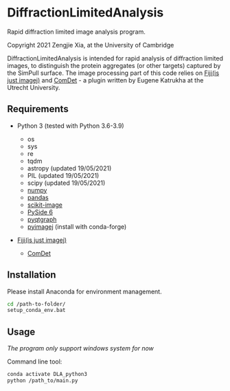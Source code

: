 DiffractionLimitedAnalysis
===============

Rapid diffraction limited image analysis program.

Copyright 2021 Zengjie Xia, at the University of Cambridge

DiffractionLimitedAnalysis is intended for rapid analysis of diffraction limited images, to distinguish the protein aggregates (or other targets) captured by the SimPull surface. The image processing part of this code relies on [Fiji(is just imagej)](https://imagej.net/Fiji) and [ComDet](https://github.com/ekatrukha/ComDet) - a plugin written by Eugene Katrukha at the Utrecht University.

Requirements
------------

- Python 3 (tested with Python 3.6-3.9)
	- os
	- sys
	- re
	- tqdm
	- astropy (updated 19/05/2021)
	- PIL (updated 19/05/2021)
	- scipy (updated 19/05/2021)
	- [numpy](https://numpy.org/)
	- [pandas](https://pandas.pydata.org/)
	- [scikit-image](https://scikit-image.org/)
	- [PySide 6](https://pypi.org/project/PySide6/)
	- [pyqtgraph](https://github.com/pyqtgraph/pyqtgraph)
    - [pyimagej](https://github.com/imagej/pyimagej) (install with conda-forge)

- [Fiji(is just imagej)](https://imagej.net/Fiji) 
	- [ComDet](https://github.com/ekatrukha/ComDet)

Installation
------------
Please install Anaconda for environment management.
```sh
cd /path-to-folder/
setup_conda_env.bat
```

Usage
-----
*The program only support windows system for now*

Command line tool:
```sh
conda activate DLA_python3
python /path_to/main.py
```
